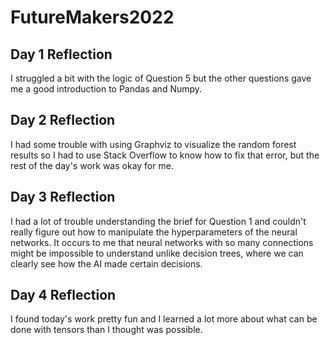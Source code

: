 # FutureMakers2022
## Day 1 Reflection
I struggled a bit with the logic of Question 5 but the other questions gave me a good introduction to Pandas and Numpy.
## Day 2 Reflection 
I had some trouble with using Graphviz to visualize the random forest results so I had to use Stack Overflow to know how to fix that error, but the rest of the day's work was okay for me.
## Day 3 Reflection
I had a lot of trouble understanding the brief for Question 1 and couldn't really figure out how to manipulate the hyperparameters of the neural networks. It occurs to me that neural networks with so many connections might be impossible to understand unlike decision trees, where we can clearly see how the AI made certain decisions. 
## Day 4 Reflection
I found today's work pretty fun and I learned a lot more about what can be done with tensors than I thought was possible.
